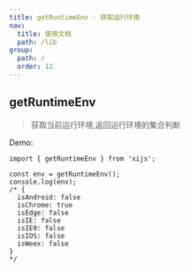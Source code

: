 ```yaml
---
title: getRuntimeEnv - 获取运行环境
nav:
  title: 使用文档
  path: /lib
group:
  path: /
  order: 12
---
```


## getRuntimeEnv

> 获取当前运行环境,返回运行环境的集合判断

Demo:

```tsx | pure
import { getRuntimeEnv } from 'xijs';

const env = getRuntimeEnv();
console.log(env);
/* {
  isAndroid: false
  isChrome: true
  isEdge: false
  isIE: false
  isIE9: false
  isIOS: false
  isWeex: false
}
*/
```

